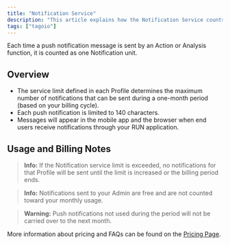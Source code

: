 ```yaml
---
title: "Notification Service"
description: "This article explains how the Notification Service counts push notifications, the per-profile monthly limits, message length limits, and important billing/usage notes."
tags: ["tagoio"]
---
```


Each time a push notification message is sent by an Action or Analysis function, it is counted as one Notification unit.

## Overview
- The service limit defined in each Profile determines the maximum number of notifications that can be sent during a one-month period (based on your billing cycle).
- Each push notification is limited to 140 characters.
- Messages will appear in the mobile app and the browser when end users receive notifications through your RUN application.

## Usage and Billing Notes
> **Info:** If the Notification service limit is exceeded, no notifications for that Profile will be sent until the limit is increased or the billing period ends.

> **Info:** Notifications sent to your Admin are free and are not counted toward your monthly usage.

> **Warning:** Push notifications not used during the period will not be carried over to the next month.

More information about pricing and FAQs can be found on the [Pricing Page](link-to-pricing-page).